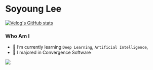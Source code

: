 # Soyoung Lee
[![Velog's GitHub stats](https://velog-readme-stats.vercel.app/api/badge?name=llleeeso)](https://velog.io/@llleeeso)

### Who Am I

- 🌱 I’m currently learning `Deep Learning`, `Artificial Intelligence`, 
- 🥇 I majored in Convergence Software

<img align='left' src="http://mazassumnida.wtf/api/v2/generate_badge?boj=stawberry0">
